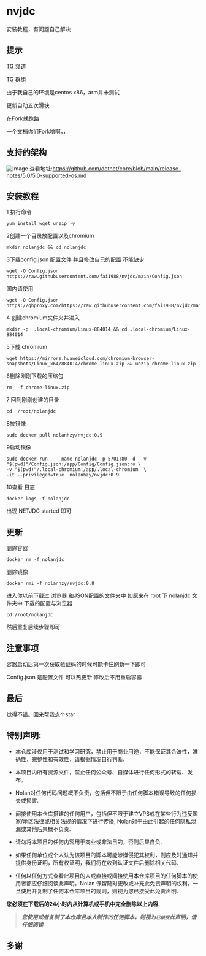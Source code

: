 # nvjdc
安装教程，有问题自己解决

## 提示
[TG 频道](https://t.me/joinchat/Yv6TIsjs8QUxM2I9) 

[TG 群组](https://t.me/joinchat/drvRtM-bqjYzOTE9) 

由于我自己的环境是centos x86，arm并未测试


更新自动五次滑块

在Fork就跑路

一个文档你们Fork啥啊，，
## 支持的架构
![image](https://user-images.githubusercontent.com/87279659/137679751-7c2e901f-0429-4c5c-a6d2-120b8848048f.png)
查看地址:https://github.com/dotnet/core/blob/main/release-notes/5.0/5.0-supported-os.md


## 安装教程
1 执行命令

```
yum install wget unzip -y
```

2创建一个目录放配置以及chromium

```
mkdir nolanjdc && cd nolanjdc
```

3下载config.json 配置文件 并且修改自己的配置 不能缺少

```
wget -O Config.json  https://raw.githubusercontent.com/fai1988/nvjdc/main/Config.json
```
国内请使用
 ```
wget -O Config.json   https://ghproxy.com/https://raw.githubusercontent.com/fai1988/nvjdc/main/Config.json
```

4 创建chromium文件夹并进入

```
mkdir -p  .local-chromium/Linux-884014 && cd .local-chromium/Linux-884014
```

5下载 chromium 

```
wget https://mirrors.huaweicloud.com/chromium-browser-snapshots/Linux_x64/884014/chrome-linux.zip && unzip chrome-linux.zip
```

6删除刚刚下载的压缩包 

```
rm  -f chrome-linux.zip
```

7 回到刚刚创建的目录

```
cd  /root/nolanjdc
```

8拉镜像

```
sudo docker pull nolanhzy/nvjdc:0.9
```

9启动镜像

```
sudo docker run   --name nolanjdc -p 5701:80 -d  -v  "$(pwd)"/Config.json:/app/Config/Config.json:ro \
-v "$(pwd)"/.local-chromium:/app/.local-chromium  \
-it --privileged=true  nolanhzy/nvjdc:0.9 
```

10查看 日志 

```
docker logs -f nolanjdc 

```

  

出现 NETJDC  started 即可 



## 更新

删除容器
```
docker rm -f nolanjdc 
```
删除镜像
```
docker rmi -f nolanhzy/nvjdc:0.8
```

进入你以前下载过 浏览器 和JSON配置的文件夹中 
如原来在 root 下 nolanjdc 文件夹中 下载的配置与浏览器
```
cd /root/nolanjdc 
``` 
然后重复后续步骤即可
## 注意事项

容器启动后第一次获取验证码的时候可能卡住刷新一下即可

Config.json 是配置文件 可以热更新 修改后不用重启容器

## 最后
觉得不错。回来帮我点个star
## 特别声明:

* 本仓库涉仅用于测试和学习研究，禁止用于商业用途，不能保证其合法性，准确性，完整性和有效性，请根据情况自行判断.

* 本项目内所有资源文件，禁止任何公众号、自媒体进行任何形式的转载、发布。

* Nolan对任何代码问题概不负责，包括但不限于由任何脚本错误导致的任何损失或损害.

* 间接使用本仓库搭建的任何用户，包括但不限于建立VPS或在某些行为违反国家/地区法律或相关法规的情况下进行传播, Nolan对于由此引起的任何隐私泄漏或其他后果概不负责.

* 请勿将本项目的任何内容用于商业或非法目的，否则后果自负.

* 如果任何单位或个人认为该项目的脚本可能涉嫌侵犯其权利，则应及时通知并提供身份证明，所有权证明，我们将在收到认证文件后删除相关代码.

* 任何以任何方式查看此项目的人或直接或间接使用本仓库项目的任何脚本的使用者都应仔细阅读此声明。Nolan 保留随时更改或补充此免责声明的权利。一旦使用并复制了任何本仓库项目的规则，则视为您已接受此免责声明.

**您必须在下载后的24小时内从计算机或手机中完全删除以上内容.**  </br>
> ***您使用或者复制了本仓库且本人制作的任何脚本，则视为`已接受`此声明，请仔细阅读***

## 多谢

